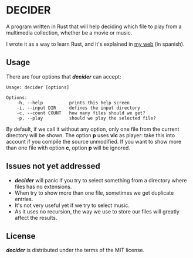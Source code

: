 # DECIDER

A program written in Rust that will help deciding which file to play from a
multimedia collection, whether be a movie or music.

I wrote it as a way to learn Rust, and it's explained in [my web](https://www.ylabs.es/article/empezando-con-rust/) (in spanish).


## Usage

There are four options that **_decider_** can accept:
```
Usage: decider [options]

Options:
    -h, --help          prints this help screen
    -i, --input DIR     defines the input directory
    -c, --count COUNT   how many files should we get?
    -p, --play          should we play the selected file?
```

By default, if we call it without any option, only one file from the current
directory will be shown. The option **p** uses **vlc** as player: take this
into account if you compile the source unmodified. If you want to show more
than one file with option **c**, option **p** will be ignored.


## Issues **not yet** addressed

* **_decider_** will panic if you try to select something from a directory where
files has no extensions.
* When try to show more than one file, sometimes we get duplicate entries.
* It's not very useful yet if we try to select music.
* As it uses no recursion, the way we use to store our files will greatly affect
the results.

## License

**_decider_** is distributed under the terms of the MIT license.
